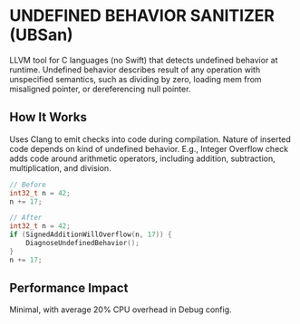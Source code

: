 # UNDEFINED BEHAVIOR SANITIZER (UBSan)

LLVM tool for C languages (no Swift) that detects undefined behavior at runtime. Undefined behavior describes result of any operation with unspecified semantics, such as dividing by zero, loading mem from misaligned pointer, or dereferencing null pointer.

## How It Works

Uses Clang to emit checks into code during compilation. Nature of inserted code depends on kind of undefined behavior. E.g., Integer Overflow check adds code around arithmetic operators, including addition, subtraction, multiplication, and division.

```c
// Before
int32_t n = 42;
n += 17;

// After
int32_t n = 42;
if (SignedAdditionWillOverflow(n, 17)) {
    DiagnoseUndefinedBehavior();
}
n += 17;
```

## Performance Impact

Minimal, with average 20% CPU overhead in Debug config.
